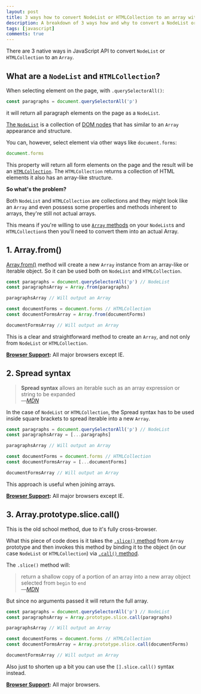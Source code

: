 ```yaml
---
layout: post
title: 3 ways how to convert NodeList or HTMLCollection to an array with JavaScript
description: A breakdown of 3 ways how and why to convert a NodeList or HTMLCollection of elements to an Array with Vanilla JavaScript API
tags: [javascript]
comments: true
---
```


There are 3 native ways in JavaScript API to convert `NodeList` or `HTMLCollection` to an `Array`.

## What are a `NodeList` and `HTMLCollection`?

When selecting element on the page, with `.querySelectorAll()`:

```javascript
const paragraphs = document.querySelectorAll('p')
```

it will return all paragraph elements on the page as a `NodeList`.

[The `NodeList`](https://developer.mozilla.org/en-US/docs/Web/API/NodeList) is a collection of [DOM nodes](https://developer.mozilla.org/en-US/docs/Glossary/Node/DOM) 
 that has similar to an `Array` appearance and structure.

You can, however, select element via other ways like `document.forms`:

```javascript
document.forms
```
This property will return all form elements on the page and the result will be an [`HTMLCollection`](https://developer.mozilla.org/en-US/docs/Web/API/HTMLCollection). The `HTMLCollection` returns a collection of HTML elements it also has an array-like structure.

**So what's the problem?**

Both `NodeList` and `HTMLCollection` are collections and they might look like an `Array` and even possess some properties and methods inherent to arrays, they're still not actual arrays.

This means if you're willing to use [`Array` methods](https://developer.mozilla.org/en-US/docs/Web/JavaScript/Reference/Global_Objects/Array) on your `NodeList`s and `HTMLCollection`s then you'll need to convert them into an actual Array.

## 1. Array.from()

[Array.from()](https://developer.mozilla.org/en-US/docs/Web/JavaScript/Reference/Global_Objects/Array/from) method will create a new `Array` instance from an array-like or iterable object. So it can be used both on `NodeList` and `HTMLCollection`.

```javascript
const paragraphs = document.querySelectorAll('p') // NodeList
const paragraphsArray = Array.from(paragraphs)

paragraphsArray // Will output an Array

const documentForms = document.forms // HTMLCollection
const documentFormsArray = Array.from(documentForms)

documentFormsArray // Will output an Array
```

This is a clear and straightforward method to create an `Array`, and not only from `NodeList` or `HTMLCollection`.

**[Browser Support](https://developer.mozilla.org/en-US/docs/Web/JavaScript/Reference/Global_Objects/Array/from#Browser_compatibility):** All major browsers except IE.

## 2. Spread syntax

<blockquote>
<strong>Spread syntax</strong> allows an iterable such as an array expression or string to be expanded
<br />
&mdash;<cite><a href="https://developer.mozilla.org/en-US/docs/Web/JavaScript/Reference/Operators/Spread_syntax" target="_blank">MDN</a></cite>
</blockquote>

In the case of `NodeList` or `HTMLCollection`, the Spread syntax has to be used inside square brackets to spread iterable into a new `Array`.

```javascript
const paragraphs = document.querySelectorAll('p') // NodeList
const paragraphsArray = [...paragraphs]

paragraphsArray // Will output an Array

const documentForms = document.forms // HTMLCollection
const documentFormsArray = [...documentForms]

documentFormsArray // Will output an Array
```

This approach is useful when joining arrays.

**[Browser Support](https://developer.mozilla.org/en-US/docs/Web/JavaScript/Reference/Operators/Spread_syntax#Browser_compatibility):** All major browsers except IE.

## 3. Array.prototype.slice.call()

This is the old school method, due to it's fully cross-browser.

What this piece of code does is it takes the [`.slice()` method](https://developer.mozilla.org/en-US/docs/Web/JavaScript/Reference/Global_Objects/Array/slice) from `Array` prototype and then invokes this method by binding it to the object (in our case `NodeList` or `HTMLCollection`) via [`.call()` method](https://developer.mozilla.org/en-US/docs/Web/JavaScript/Reference/Global_Objects/Function/call).

The `.slice()` method will:

<blockquote>
return a shallow copy of a portion of an array into a new array object selected from <code>begin</code> to <code>end</code>
<br />
&mdash;<cite><a href="https://developer.mozilla.org/en-US/docs/Web/JavaScript/Reference/Global_Objects/Array/slice" target="_blank">MDN</a></cite>
</blockquote>


But since no arguments passed it will return the full array.

```javascript
const paragraphs = document.querySelectorAll('p') // NodeList
const paragraphsArray = Array.prototype.slice.call(paragraphs)

paragraphsArray // Will output an Array

const documentForms = document.forms // HTMLCollection
const documentFormsArray = Array.prototype.slice.call(documentForms)

documentFormsArray // Will output an Array
```

Also just to shorten up a bit you can use the `[].slice.call()` syntax instead.

**[Browser Support](https://developer.mozilla.org/en-US/docs/Web/JavaScript/Reference/Global_Objects/Array/slice#Array-like_objects):** All major browsers.
